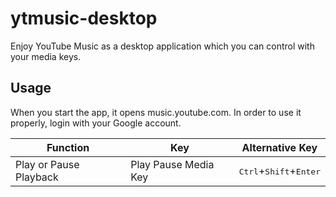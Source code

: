# ytmusic-desktop
Enjoy YouTube Music as a desktop application which you can control with your media keys.

## Usage
When you start the app, it opens music.youtube.com. In order to use it properly, login with your Google account.

| Function | Key | Alternative Key |
|----------|-----|-----------------|
|Play or Pause Playback| Play Pause Media Key | <kbd>Ctrl</kbd>+<kbd>Shift</kbd>+<kbd>Enter</kbd>|
